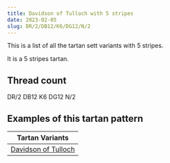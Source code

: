 ```yaml
---
title: Davidson of Tulloch with 5 stripes
date: 2023-02-05
slug: DR/2/DB12/K6/DG12/N/2
---
```

This is a list of all the tartan sett variants with 5 stripes.

It is a 5 stripes tartan.


## Thread count
DR/2 DB12 K6 DG12 N/2

## Examples of this tartan pattern

| Tartan Variants |
|---------------|
| [Davidson of Tulloch](/variants/dr/2/db12/k6/dg12/n/2-db000052-dg11450d-draa0000-k000000-naaaaaa)||
